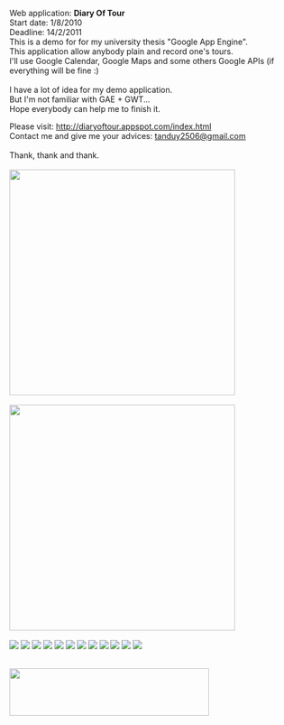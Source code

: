 Web application: <b>Diary Of Tour</b><br />
Start date: 1/8/2010<br />
Deadline: 14/2/2011<br />
This is a demo for for my university thesis "Google App Engine".<br />
This application allow anybody plain and record one's tours.<br />
I'll use Google Calendar, Google Maps and some others Google APIs (if everything will be fine :)<br />
<br />
I have a lot of idea for my demo application.<br />
But I'm not familiar with GAE + GWT...<br />
Hope everybody can help me to finish it.<br />

Please visit: http://diaryoftour.appspot.com/index.html <br />
Contact me and give me your advices: tanduy2506@gmail.com <br />
<br />
Thank, thank and thank.<br />
<br />
<img src='http://lh4.ggpht.com/_WBnyU7Zqu4g/TGvl4M0MWxI/AAAAAAAAAE4/-FGRfMyf7pU/s800/diaryoftour.jpg' width='400px' /><br /><br />
<img src='http://lh5.ggpht.com/_WBnyU7Zqu4g/TGvl4EeB5nI/AAAAAAAAAE8/HyLqYYZw8Zg/s800/googlecalendar.jpg' width='400px' /><br /><br />
<img src='http://lh5.ggpht.com/_WBnyU7Zqu4g/TGyYy7AJeTI/AAAAAAAAAFQ/vUS2CYmI0PM/D.png' />
<img src='http://lh5.ggpht.com/_WBnyU7Zqu4g/TGybCe1vw8I/AAAAAAAAAFo/6dzs4iMyj3o/O_red_small.png' />
<img src='http://lh3.ggpht.com/_WBnyU7Zqu4g/TGybCaC9deI/AAAAAAAAAFk/2FIZajz5cnc/O_small.png' />
<img src='http://lh3.ggpht.com/_WBnyU7Zqu4g/TGybCaC9deI/AAAAAAAAAFk/2FIZajz5cnc/O_small.png' />
<img src='http://lh3.ggpht.com/_WBnyU7Zqu4g/TGybCaC9deI/AAAAAAAAAFk/2FIZajz5cnc/O_small.png' />
<img src='http://lh3.ggpht.com/_WBnyU7Zqu4g/TGybCaC9deI/AAAAAAAAAFk/2FIZajz5cnc/O_small.png' />
<img src='http://lh3.ggpht.com/_WBnyU7Zqu4g/TGybCaC9deI/AAAAAAAAAFk/2FIZajz5cnc/O_small.png' />
<img src='http://lh3.ggpht.com/_WBnyU7Zqu4g/TGybCaC9deI/AAAAAAAAAFk/2FIZajz5cnc/O_small.png' />
<img src='http://lh3.ggpht.com/_WBnyU7Zqu4g/TGybCaC9deI/AAAAAAAAAFk/2FIZajz5cnc/O_small.png' />
<img src='http://lh3.ggpht.com/_WBnyU7Zqu4g/TGybCaC9deI/AAAAAAAAAFk/2FIZajz5cnc/O_small.png' />
<img src='http://lh3.ggpht.com/_WBnyU7Zqu4g/TGybCaC9deI/AAAAAAAAAFk/2FIZajz5cnc/O_small.png' />
<img src='http://lh4.ggpht.com/_WBnyU7Zqu4g/TGyYzCwTgVI/AAAAAAAAAFc/BJ4NxseR6ao/T.png' />

<br /><a href='http://en-gb.facebook.com/tanduy2506' title='TanDuy Is'><img src='http://badge.facebook.com/badge/1507513347.2616.640970400.png' width='354' height='84' /></a>